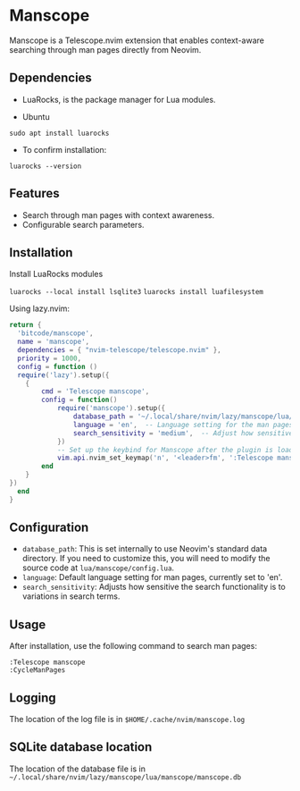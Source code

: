 # Manscope

Manscope is a Telescope.nvim extension that enables context-aware searching through man pages directly from Neovim.

## Dependencies

- LuaRocks, is the package manager for Lua modules.

- Ubuntu 

`sudo apt install luarocks`

- To confirm installation:

`luarocks --version`

## Features

- Search through man pages with context awareness.
- Configurable search parameters.

## Installation

Install LuaRocks modules

`luarocks --local install lsqlite3`
`luarocks install luafilesystem`

Using lazy.nvim:

```lua
return {
  'bitcode/manscope',
  name = 'manscope',
  dependencies = { "nvim-telescope/telescope.nvim" },
  priority = 1000,
  config = function ()
  require('lazy').setup({
    {
        cmd = 'Telescope manscope',
        config = function()
            require('manscope').setup({
                database_path = '~/.local/share/nvim/lazy/manscope/lua/manscope/manscope.db',
                language = 'en',  -- Language setting for the man pages
                search_sensitivity = 'medium',  -- Adjust how sensitive the search is to variations
            })
            -- Set up the keybind for Manscope after the plugin is loaded
            vim.api.nvim_set_keymap('n', '<leader>fm', ':Telescope manscope<CR>', { noremap = true, silent = true })
        end
    }
})
  end
}
```
 
## Configuration

- `database_path`: This is set internally to use Neovim's standard data directory. If you need to customize this, you will need to modify the source code at `lua/manscope/config.lua`.
- `language`: Default language setting for man pages, currently set to 'en'.
- `search_sensitivity`: Adjusts how sensitive the search functionality is to variations in search terms.

## Usage

After installation, use the following command to search man pages:

```vim
:Telescope manscope
:CycleManPages
```

## Logging

The location of the log file is in `$HOME/.cache/nvim/manscope.log`

## SQLite database location

The location of the database file is in `~/.local/share/nvim/lazy/manscope/lua/manscope/manscope.db`
